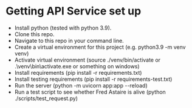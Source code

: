 # Getting API Service set up
- Install python (tested with python 3.9).
- Clone this repo.
- Navigate to this repo in your command line.
- Create a virtual environment for this project (e.g. python3.9 -m venv venv)
- Activate virtual environment (source ./venv/bin/activate or .\venv\bin\activate.exe or something on windows)
- Install requirements (pip install -r requirements.txt)
- Install testing requirements (pip install -r requirements-test.txt)
- Run the server (python -m uvicorn app:app --reload)
- Run a test script to see whether Fred Astaire is alive (python ./scripts/test_request.py)
